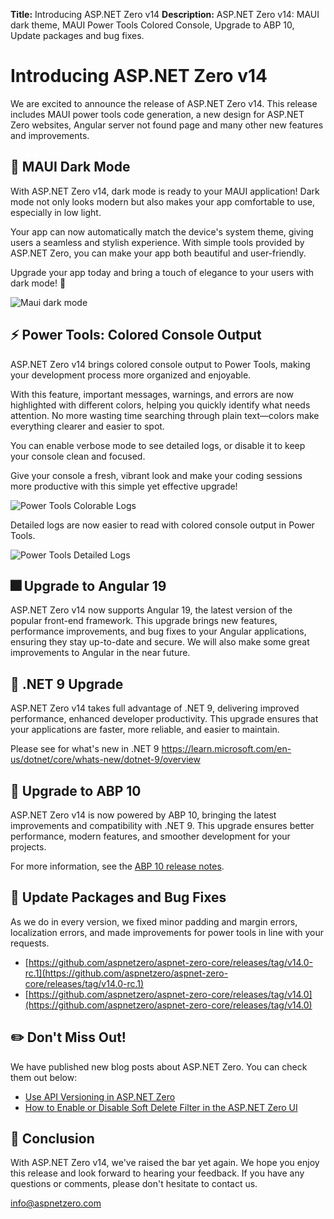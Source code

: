 **Title:** Introducing ASP.NET Zero v14
**Description:** ASP.NET Zero v14: MAUI dark theme, MAUI Power Tools Colored Console, Upgrade to ABP 10, Update packages and bug fixes.

# Introducing ASP.NET Zero v14

We are excited to announce the release of ASP.NET Zero v14. This release includes MAUI power tools code generation, a new design for ASP.NET Zero websites, Angular server not found page and many other new features and improvements.

## 🌙 MAUI Dark Mode

With ASP.NET Zero v14, dark mode is ready to your MAUI application! Dark mode not only looks modern but also makes your app comfortable to use, especially in low light.

Your app can now automatically match the device's system theme, giving users a seamless and stylish experience. With simple tools provided by ASP.NET Zero, you can make your app both beautiful and user-friendly.

Upgrade your app today and bring a touch of elegance to your users with dark mode! 🌙

![Maui dark mode](/Images/Blog/dark-mode-maui.gif)

## ⚡ Power Tools: Colored Console Output

ASP.NET Zero v14 brings colored console output to Power Tools, making your development process more organized and enjoyable.

With this feature, important messages, warnings, and errors are now highlighted with different colors, helping you quickly identify what needs attention. No more wasting time searching through plain text—colors make everything clearer and easier to spot.

You can enable verbose mode to see detailed logs, or disable it to keep your console clean and focused.

Give your console a fresh, vibrant look and make your coding sessions more productive with this simple yet effective upgrade! 

![Power Tools Colorable Logs](/Images/Blog/power-tools-colorable-logs.png)

Detailed logs are now easier to read with colored console output in Power Tools.

![Power Tools Detailed Logs](/Images/Blog/power-tools-detailed-logs.gif)

## 🎆 Upgrade to Angular 19

ASP.NET Zero v14 now supports Angular 19, the latest version of the popular front-end framework. This upgrade brings new features, performance improvements, and bug fixes to your Angular applications, ensuring they stay up-to-date and secure. We will also make some great improvements to Angular in the near future.

## 🌟 .NET 9 Upgrade
ASP.NET Zero v14 takes full advantage of .NET 9, delivering improved performance, enhanced developer productivity. This upgrade ensures that your applications are faster, more reliable, and easier to maintain.

Please see for what's new in .NET 9 https://learn.microsoft.com/en-us/dotnet/core/whats-new/dotnet-9/overview

## 🌅 Upgrade to ABP 10

ASP.NET Zero v14 is now powered by ABP 10, bringing the latest improvements and compatibility with .NET 9. This upgrade ensures better performance, modern features, and smoother development for your projects. 

For more information, see the [ABP 10 release notes](https://github.com/aspnetboilerplate/aspnetboilerplate/releases/tag/v10.0).

## 🐛 Update Packages and Bug Fixes

As we do in every version, we fixed minor padding and margin errors, localization errors, and made improvements for power tools in line with your requests.

* [https://github.com/aspnetzero/aspnet-zero-core/releases/tag/v14.0-rc.1](https://github.com/aspnetzero/aspnet-zero-core/releases/tag/v14.0-rc.1)
* [https://github.com/aspnetzero/aspnet-zero-core/releases/tag/v14.0](https://github.com/aspnetzero/aspnet-zero-core/releases/tag/v14.0)

## ✏️ Don't Miss Out! 

We have published new blog posts about ASP.NET Zero. You can check them out below:

* [Use API Versioning in ASP.NET Zero](https://aspnetzero.com/blog/use-api-versioning-in-asp.net-zero)
* [How to Enable or Disable Soft Delete Filter in the ASP.NET Zero UI](https://aspnetzero.com/blog/enable-disable-soft-delete-in-the-asp.net-zero)

## 🙏 Conclusion

With ASP.NET Zero v14, we've raised the bar yet again. We hope you enjoy this release and look forward to hearing your feedback. If you have any questions or comments, please don't hesitate to contact us. 

<a href="mailto:info@aspnetzero.com">info@aspnetzero.com</a>

